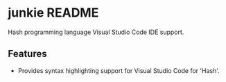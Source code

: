 # junkie README

Hash programming language Visual Studio Code IDE support.

## Features

- Provides syntax highlighting support for Visual Studio Code for 'Hash'.
